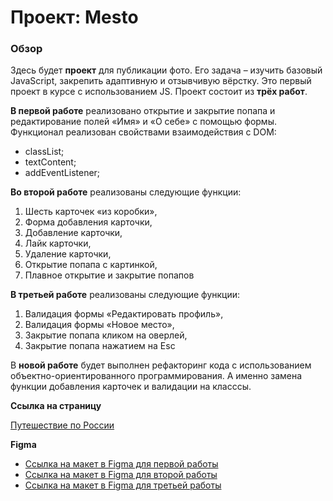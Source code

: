 # Проект: Mesto
### Обзор

Здесь будет **проект** для публикации фото.
Его задача – изучить базовый JavaScript, закрепить адаптивную и отзывчивую вёрстку. Это первый проект в курсе с использованием JS. Проект состоит из **трёх работ**.

**В первой работе** реализовано открытие и закрытие попапа и редактирование полей «Имя» и «О себе» с помощью формы. Функционал реализован свойствами взаимодействия с DOM:
* classList;
* textContent;
* addEventListener;

**Во второй работе** реализованы следующие функции:
1. Шесть карточек «из коробки»,
2. Форма добавления карточки,
3. Добавление карточки,
4. Лайк карточки,
5. Удаление карточки,
6. Открытие попапа с картинкой,
7. Плавное открытие и закрытие попапов

**В третьей работе** реализованы следующие функции:
1. Валидация формы «Редактировать профиль»,
2. Валидация формы «Новое место»,
3. Закрытие попапа кликом на оверлей,
4. Закрытие попапа нажатием на Esc

В **новой работе** будет выполнен рефакторинг кода с использованием объектно-ориентированного программирования. А именно замена функции добавления карточек и валидации на класссы.

**Ссылка на страницу**

[Путешествие по России](https://romnyer.github.io/mesto/)

**Figma**

* [Ссылка на макет в Figma для первой работы](https://www.figma.com/file/2cn9N9jSkmxD84oJik7xL7/JavaScript.-Sprint-4?node-id=0%3A1)
* [Ссылка на макет в Figma для второй работы](https://www.figma.com/file/bjyvbKKJN2naO0ucURl2Z0/JavaScript.-Sprint-5?node-id=0%3A1)
* [Ссылка на макет в Figma для третьей работы](https://www.figma.com/file/kRVLKwYG3d1HGLvh7JFWRT/JavaScript.-Sprint-6?node-id=0%3A1)
